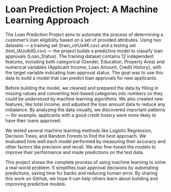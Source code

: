 # Loan Prediction Project: A Machine Learning Approach

The Loan Prediction Project aims to automate the process of determining a customer’s loan eligibility based on a set of provided attributes. Using two datasets — a training set (train_ctrUa4K.csv) and a testing set (test_lAUu6dG.csv) — the project builds a predictive model to classify loan approvals (Loan_Status). The training dataset contains 12 independent features, including both categorical (Gender, Education, Property Area) and numerical variables (Applicant Income, Loan Amount, Credit History), with the target variable indicating loan approval status.
The goal was to use this data to build a model that can predict loan approvals for new applicants.

Before building the model, we cleaned and prepared the data by filling in missing values and converting text-based categories into numbers so they could be understood by machine learning algorithms. We also created new features, like total income, and adjusted the loan amount data to reduce any imbalance. By analyzing the data visually, we discovered important patterns — for example, applicants with a good credit history were more likely to have their loans approved.

We tested several machine learning methods like Logistic Regression, Decision Trees, and Random Forests to find the best approach. We evaluated how well each model performed by measuring their accuracy and other factors like precision and recall. We also fine-tuned the models to improve their performance and made predictions on the test data.

This project shows the complete process of using machine learning to solve a real-world problem. It simplifies loan approval decisions by automating predictions, saving time for banks and reducing human error. By sharing this work on GitHub, we hope it can help others learn about building and improving predictive models.
